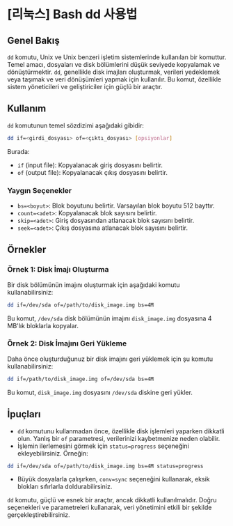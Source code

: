# [리눅스] Bash dd 사용법

## Genel Bakış
`dd` komutu, Unix ve Unix benzeri işletim sistemlerinde kullanılan bir komuttur. Temel amacı, dosyaları ve disk bölümlerini düşük seviyede kopyalamak ve dönüştürmektir. `dd`, genellikle disk imajları oluşturmak, verileri yedeklemek veya taşımak ve veri dönüşümleri yapmak için kullanılır. Bu komut, özellikle sistem yöneticileri ve geliştiriciler için güçlü bir araçtır.

## Kullanım
`dd` komutunun temel sözdizimi aşağıdaki gibidir:

```bash
dd if=<girdi_dosyası> of=<çıktı_dosyası> [opsiyonlar]
```

Burada:
- `if` (input file): Kopyalanacak giriş dosyasını belirtir.
- `of` (output file): Kopyalanacak çıkış dosyasını belirtir.

### Yaygın Seçenekler
- `bs=<boyut>`: Blok boyutunu belirtir. Varsayılan blok boyutu 512 bayttır.
- `count=<adet>`: Kopyalanacak blok sayısını belirtir.
- `skip=<adet>`: Giriş dosyasından atlanacak blok sayısını belirtir.
- `seek=<adet>`: Çıkış dosyasına atlanacak blok sayısını belirtir.

## Örnekler

### Örnek 1: Disk İmajı Oluşturma
Bir disk bölümünün imajını oluşturmak için aşağıdaki komutu kullanabilirsiniz:

```bash
dd if=/dev/sda of=/path/to/disk_image.img bs=4M
```
Bu komut, `/dev/sda` disk bölümünün imajını `disk_image.img` dosyasına 4 MB'lık bloklarla kopyalar.

### Örnek 2: Disk İmajını Geri Yükleme
Daha önce oluşturduğunuz bir disk imajını geri yüklemek için şu komutu kullanabilirsiniz:

```bash
dd if=/path/to/disk_image.img of=/dev/sda bs=4M
```
Bu komut, `disk_image.img` dosyasını `/dev/sda` diskine geri yükler.

## İpuçları
- `dd` komutunu kullanmadan önce, özellikle disk işlemleri yaparken dikkatli olun. Yanlış bir `of` parametresi, verilerinizi kaybetmenize neden olabilir.
- İşlemin ilerlemesini görmek için `status=progress` seçeneğini ekleyebilirsiniz. Örneğin:

```bash
dd if=/dev/sda of=/path/to/disk_image.img bs=4M status=progress
```
- Büyük dosyalarla çalışırken, `conv=sync` seçeneğini kullanarak, eksik blokları sıfırlarla doldurabilirsiniz.

`dd` komutu, güçlü ve esnek bir araçtır, ancak dikkatli kullanılmalıdır. Doğru seçenekleri ve parametreleri kullanarak, veri yönetimini etkili bir şekilde gerçekleştirebilirsiniz.